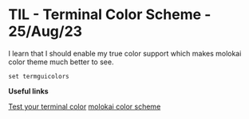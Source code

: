 # TIL - Terminal Color Scheme                                        - 25/Aug/23

I learn that I should enable my true color support which makes molokai color theme much better to see.

`set termguicolors`

**Useful links**

[Test your terminal color](https://github.com/termstandard/colors)
[molokai color scheme](https://github.com/tomasr/molokai/blob/master/colors/molokai.vim)
